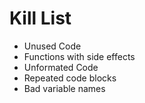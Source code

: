 Kill List
=========
* Unused Code
* Functions with side effects
* Unformated Code
* Repeated code blocks
* Bad variable names
